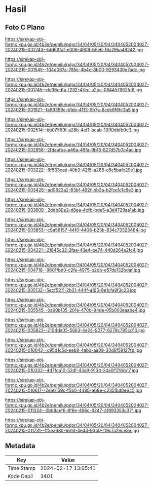 # Hasil

## Foto C Plano

https://sirekap-obj-formc.kpu.go.id/4b2e/pemilu/pdpr/34/04/05/20/04/3404052004027-20240215-002743--bfd63faf-e006-4908-b5e6-f6a29ba48242.jpg

https://sirekap-obj-formc.kpu.go.id/4b2e/pemilu/pdpr/34/04/05/20/04/3404052004027-20240215-001545--134d067a-785e-4b4c-8b00-9293430e7adc.jpg

https://sirekap-obj-formc.kpu.go.id/4b2e/pemilu/pdpr/34/04/05/20/04/3404052004027-20240215-001745--dd38edfa-f232-47ec-a2bc-084457932fd6.jpg

https://sirekap-obj-formc.kpu.go.id/4b2e/pemilu/pdpr/34/04/05/20/04/3404052004027-20240215-001921--fa69359c-b1eb-4113-9b7a-8cdc6f6fc3a9.jpg

https://sirekap-obj-formc.kpu.go.id/4b2e/pemilu/pdpr/34/04/05/20/04/3404052004027-20240215-002514--bb07569f-a28b-4cf1-beab-10ff0dbfb0e3.jpg

https://sirekap-obj-formc.kpu.go.id/4b2e/pemilu/pdpr/34/04/05/20/04/3404052004027-20240215-002956--2fdaafba-a46a-46fa-9b16-827d57b3c4ac.jpg

https://sirekap-obj-formc.kpu.go.id/4b2e/pemilu/pdpr/34/04/05/20/04/3404052004027-20240215-003222--8f533cad-40b3-42f5-a268-c8c5bafc29e1.jpg

https://sirekap-obj-formc.kpu.go.id/4b2e/pemilu/pdpr/34/04/05/20/04/3404052004027-20240215-003428--ad9823a2-83bf-492f-bb3a-b2fce1c1c8e3.jpg

https://sirekap-obj-formc.kpu.go.id/4b2e/pemilu/pdpr/34/04/05/20/04/3404052004027-20240215-003609--2ddb89e2-d8ea-4cfb-bde5-a3d4729aa1ab.jpg

https://sirekap-obj-formc.kpu.go.id/4b2e/pemilu/pdpr/34/04/05/20/04/3404052004027-20240215-003853--c9a56157-44f0-4408-b25b-834c73323464.jpg

https://sirekap-obj-formc.kpu.go.id/4b2e/pemilu/pdpr/34/04/05/20/04/3404052004027-20240215-004221--21845c32-2faa-43e4-be74-440d264e2fc4.jpg

https://sirekap-obj-formc.kpu.go.id/4b2e/pemilu/pdpr/34/04/05/20/04/3404052004027-20240215-004718--9601fbd0-c2fe-4975-b2db-e57de132bdaf.jpg

https://sirekap-obj-formc.kpu.go.id/4b2e/pemilu/pdpr/34/04/05/20/04/3404052004027-20240215-005132--5ecf5211-2b31-444f-a165-8e1cfa9f3c23.jpg

https://sirekap-obj-formc.kpu.go.id/4b2e/pemilu/pdpr/34/04/05/20/04/3404052004027-20240215-005545--0a90b135-201e-470b-84de-05b003eaabe4.jpg

https://sirekap-obj-formc.kpu.go.id/4b2e/pemilu/pdpr/34/04/05/20/04/3404052004027-20240215-005823--2104da05-5663-4e24-9077-6279c795cd16.jpg

https://sirekap-obj-formc.kpu.go.id/4b2e/pemilu/pdpr/34/04/05/20/04/3404052004027-20240215-010042--c95d1c5d-eeb8-4abd-aa09-30d6f59127fb.jpg

https://sirekap-obj-formc.kpu.go.id/4b2e/pemilu/pdpr/34/04/05/20/04/3404052004027-20240215-010332--4d7fca10-52df-43a9-9134-2da0f179bb17.jpg

https://sirekap-obj-formc.kpu.go.id/4b2e/pemilu/pdpr/34/04/05/20/04/3404052004027-20240215-010617--2ea0159c-f5b0-4480-a69e-c235fbd0e645.jpg

https://sirekap-obj-formc.kpu.go.id/4b2e/pemilu/pdpr/34/04/05/20/04/3404052004027-20240215-011324--2bb8aef6-8f8e-468c-8247-4f693353c371.jpg

https://sirekap-obj-formc.kpu.go.id/4b2e/pemilu/pdpr/34/04/05/20/04/3404052004027-20240215-011731--1f5ea680-6613-4e43-93b0-1f9c7a2ece3e.jpg


## Metadata

| Key        | Value               |
| ---------- | ------------------- |
| Time Stamp | 2024-02-17 13:05:41 |
| Kode Dapil | 3401                |



